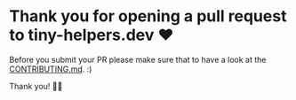 # Thank you for opening a pull request to tiny-helpers.dev ❤️

Before you submit your PR please make sure that to have a look at the [CONTRIBUTING.md](../CONTRIBUTING.md). :)

Thank you! 🙇‍♂️
